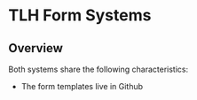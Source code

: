 # TLH Form Systems

## Overview

Both systems share the following characteristics:

- The form templates live in Github

